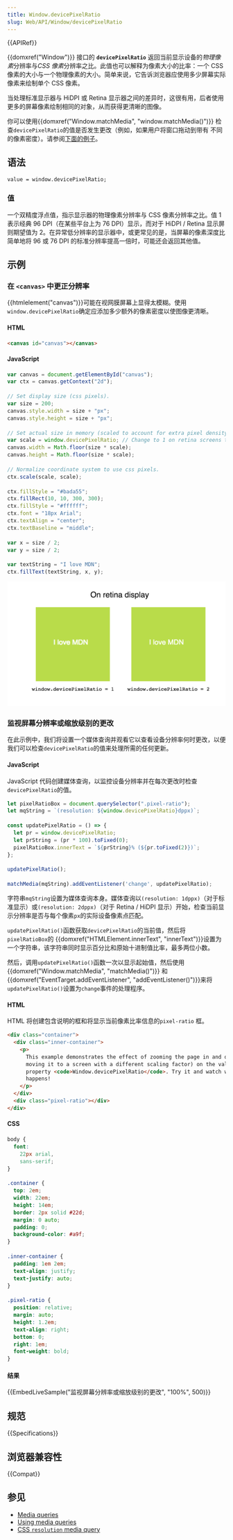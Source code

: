 ```yaml
---
title: Window.devicePixelRatio
slug: Web/API/Window/devicePixelRatio
---
```


{{APIRef}}

{{domxref("Window")}} 接口的 **`devicePixelRatio`** 返回当前显示设备的*物理像素*分辨率与*CSS 像素*分辨率之比。此值也可以解释为像素大小的比率：一个 CSS 像素的大小与一个物理像素的大小。简单来说，它告诉浏览器应使用多少屏幕实际像素来绘制单个 CSS 像素。

当处理标准显示器与 HiDPI 或 Retina 显示器之间的差异时，这很有用，后者使用更多的屏幕像素绘制相同的对象，从而获得更清晰的图像。

你可以使用{{domxref("Window.matchMedia", "window.matchMedia()")}} 检查`devicePixelRatio`的值是否发生更改（例如，如果用户将窗口拖动到带有 不同的像素密度）。请参阅[下面的例子](#监视屏幕分辨率或缩放级别的更改)。

## 语法

```plain
value = window.devicePixelRatio;
```

### 值

一个双精度浮点值，指示显示器的物理像素分辨率与 CSS 像素分辨率之比。值 1 表示经典 96 DPI（在某些平台上为 76 DPI）显示，而对于 HiDPI / Retina 显示屏则期望值为 2。在异常低分辨率的显示器中，或更常见的是，当屏幕的像素深度比简单地将 96 或 76 DPI 的标准分辨率提高一倍时，可能还会返回其他值。

## 示例

### 在 `<canvas>` 中更正分辨率

{{htmlelement("canvas")}}可能在视网膜屏幕上显得太模糊。使用`window.devicePixelRatio`确定应添加多少额外的像素密度以使图像更清晰。

#### HTML

```html
<canvas id="canvas"></canvas>
```

#### JavaScript

```js
var canvas = document.getElementById("canvas");
var ctx = canvas.getContext("2d");

// Set display size (css pixels).
var size = 200;
canvas.style.width = size + "px";
canvas.style.height = size + "px";

// Set actual size in memory (scaled to account for extra pixel density).
var scale = window.devicePixelRatio; // Change to 1 on retina screens to see blurry canvas.
canvas.width = Math.floor(size * scale);
canvas.height = Math.floor(size * scale);

// Normalize coordinate system to use css pixels.
ctx.scale(scale, scale);

ctx.fillStyle = "#bada55";
ctx.fillRect(10, 10, 300, 300);
ctx.fillStyle = "#ffffff";
ctx.font = "18px Arial";
ctx.textAlign = "center";
ctx.textBaseline = "middle";

var x = size / 2;
var y = size / 2;

var textString = "I love MDN";
ctx.fillText(textString, x, y);
```

![This image describe the impact of different value on retina display. ](devicepixelration_diff..png)

### 监视屏幕分辨率或缩放级别的更改

在此示例中，我们将设置一个媒体查询并观看它以查看设备分辨率何时更改，以便我们可以检查`devicePixelRatio`的值来处理所需的任何更新。

#### JavaScript

JavaScript 代码创建媒体查询，以监控设备分辨率并在每次更改时检查`devicePixelRatio`的值。

```js
let pixelRatioBox = document.querySelector(".pixel-ratio");
let mqString = `(resolution: ${window.devicePixelRatio}dppx)`;

const updatePixelRatio = () => {
  let pr = window.devicePixelRatio;
  let prString = (pr * 100).toFixed(0);
  pixelRatioBox.innerText = `${prString}% (${pr.toFixed(2)})`;
};

updatePixelRatio();

matchMedia(mqString).addEventListener('change', updatePixelRatio);
```

字符串`mqString`设置为媒体查询本身。媒体查询以`(resolution: 1dppx)`（对于标准显示）或`(resolution: 2dppx)`（对于 Retina / HiDPI 显示）开始，检查当前显示分辨率是否与每个像素`px`的实际设备像素点匹配。

`updatePixelRatio()`函数获取`devicePixelRatio`的当前值，然后将`pixelRatioBox`的 {{domxref("HTMLElement.innerText", "innerText")}}设置为一个字符串，该字符串同时显示百分比和原始十进制值比率，最多两位小数。

然后，调用`updatePixelRatio()`函数一次以显示起始值，然后使用{{domxref("Window.matchMedia", "matchMedia()")}} 和 {{domxref("EventTarget.addEventListener", "addEventListener()")}}来将`updatePixelRatio()`设置为`change`事件的处理程序。

#### HTML

HTML 将创建包含说明的框和将显示当前像素比率信息的`pixel-ratio` 框。

```html
<div class="container">
  <div class="inner-container">
    <p>
      This example demonstrates the effect of zooming the page in and out (or
      moving it to a screen with a different scaling factor) on the value of the
      property <code>Window.devicePixelRatio</code>. Try it and watch what
      happens!
    </p>
  </div>
  <div class="pixel-ratio"></div>
</div>
```

#### CSS

```css
body {
  font:
    22px arial,
    sans-serif;
}

.container {
  top: 2em;
  width: 22em;
  height: 14em;
  border: 2px solid #22d;
  margin: 0 auto;
  padding: 0;
  background-color: #a9f;
}

.inner-container {
  padding: 1em 2em;
  text-align: justify;
  text-justify: auto;
}

.pixel-ratio {
  position: relative;
  margin: auto;
  height: 1.2em;
  text-align: right;
  bottom: 0;
  right: 1em;
  font-weight: bold;
}
```

#### 结果

{{EmbedLiveSample("监视屏幕分辨率或缩放级别的更改", "100%", 500)}}

## 规范

{{Specifications}}

## 浏览器兼容性

{{Compat}}

## 参见

- [Media queries](/zh-CN/docs/Web/CSS/CSS_media_queries)
- [Using media queries](/zh-CN/docs/Web/CSS/CSS_media_queries/Using_media_queries)
- [CSS `resolution` media query](/zh-CN/docs/Web/CSS/@media/resolution)
